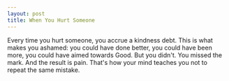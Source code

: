 ```yaml
---
layout: post
title: When You Hurt Someone
---
```


Every time you hurt someone, you accrue a kindness debt. This is what makes you ashamed: you could have done better, you could have been more, you could have aimed towards Good.
But you didn't. You missed the mark.
And the result is pain. That's how your mind teaches you not to repeat the same mistake.
